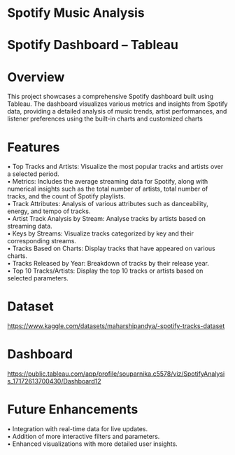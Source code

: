 # Spotify Music Analysis

# Spotify Dashboard – Tableau

# Overview
This project showcases a comprehensive Spotify dashboard built using Tableau. The dashboard visualizes various metrics and insights from Spotify data, providing a detailed analysis of music trends, artist performances, and listener preferences using the built-in charts and customized charts

# Features
•	Top Tracks and Artists: Visualize the most popular tracks and artists over a selected period.<br>
•	Metrics: Includes the average streaming data for Spotify, along with numerical insights such as the total number of artists, total number of tracks, and the count of Spotify playlists. <br>
•	Track Attributes: Analysis of various attributes such as danceability, energy, and tempo of tracks. <br>
•	Artist Track Analysis by Stream: Analyse tracks by artists based on streaming data.<br>
•	Keys by Streams: Visualize tracks categorized by key and their corresponding streams. <br>
•	Tracks Based on Charts: Display tracks that have appeared on various charts. <br>
•	Tracks Released by Year: Breakdown of tracks by their release year. <br>
•	Top 10 Tracks/Artists: Display the top 10 tracks or artists based on selected parameters.

# Dataset
https://www.kaggle.com/datasets/maharshipandya/-spotify-tracks-dataset

# Dashboard
https://public.tableau.com/app/profile/souparnika.c5578/viz/SpotifyAnalysis_17172613700430/Dashboard12

# Future Enhancements
•	Integration with real-time data for live updates.<br>
•	Addition of more interactive filters and parameters. <br>
•	Enhanced visualizations with more detailed user insights.




